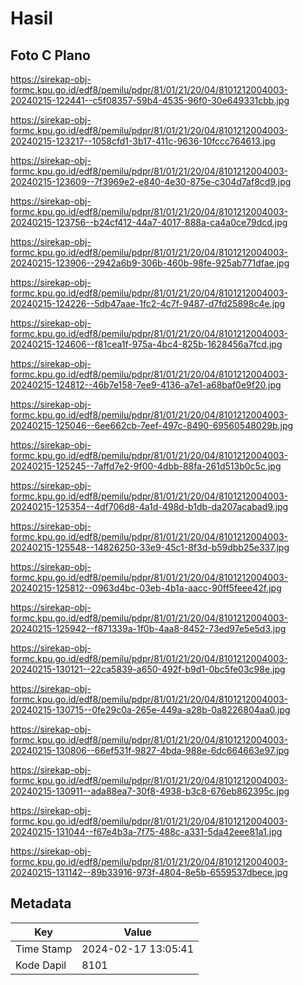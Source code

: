 # Hasil

## Foto C Plano

https://sirekap-obj-formc.kpu.go.id/edf8/pemilu/pdpr/81/01/21/20/04/8101212004003-20240215-122441--c5f08357-59b4-4535-96f0-30e649331cbb.jpg

https://sirekap-obj-formc.kpu.go.id/edf8/pemilu/pdpr/81/01/21/20/04/8101212004003-20240215-123217--1058cfd1-3b17-411c-9636-10fccc764613.jpg

https://sirekap-obj-formc.kpu.go.id/edf8/pemilu/pdpr/81/01/21/20/04/8101212004003-20240215-123609--7f3969e2-e840-4e30-875e-c304d7af8cd9.jpg

https://sirekap-obj-formc.kpu.go.id/edf8/pemilu/pdpr/81/01/21/20/04/8101212004003-20240215-123756--b24cf412-44a7-4017-888a-ca4a0ce79dcd.jpg

https://sirekap-obj-formc.kpu.go.id/edf8/pemilu/pdpr/81/01/21/20/04/8101212004003-20240215-123906--2942a6b9-306b-460b-98fe-925ab771dfae.jpg

https://sirekap-obj-formc.kpu.go.id/edf8/pemilu/pdpr/81/01/21/20/04/8101212004003-20240215-124226--5db47aae-1fc2-4c7f-9487-d7fd25898c4e.jpg

https://sirekap-obj-formc.kpu.go.id/edf8/pemilu/pdpr/81/01/21/20/04/8101212004003-20240215-124606--f81cea1f-975a-4bc4-825b-1628456a7fcd.jpg

https://sirekap-obj-formc.kpu.go.id/edf8/pemilu/pdpr/81/01/21/20/04/8101212004003-20240215-124812--46b7e158-7ee9-4136-a7e1-a68baf0e9f20.jpg

https://sirekap-obj-formc.kpu.go.id/edf8/pemilu/pdpr/81/01/21/20/04/8101212004003-20240215-125046--6ee662cb-7eef-497c-8490-69560548029b.jpg

https://sirekap-obj-formc.kpu.go.id/edf8/pemilu/pdpr/81/01/21/20/04/8101212004003-20240215-125245--7affd7e2-9f00-4dbb-88fa-261d513b0c5c.jpg

https://sirekap-obj-formc.kpu.go.id/edf8/pemilu/pdpr/81/01/21/20/04/8101212004003-20240215-125354--4df706d8-4a1d-498d-b1db-da207acabad9.jpg

https://sirekap-obj-formc.kpu.go.id/edf8/pemilu/pdpr/81/01/21/20/04/8101212004003-20240215-125548--14826250-33e9-45c1-8f3d-b59dbb25e337.jpg

https://sirekap-obj-formc.kpu.go.id/edf8/pemilu/pdpr/81/01/21/20/04/8101212004003-20240215-125812--0963d4bc-03eb-4b1a-aacc-90ff5feee42f.jpg

https://sirekap-obj-formc.kpu.go.id/edf8/pemilu/pdpr/81/01/21/20/04/8101212004003-20240215-125942--f871339a-1f0b-4aa8-8452-73ed97e5e5d3.jpg

https://sirekap-obj-formc.kpu.go.id/edf8/pemilu/pdpr/81/01/21/20/04/8101212004003-20240215-130121--22ca5839-a650-492f-b9d1-0bc5fe03c98e.jpg

https://sirekap-obj-formc.kpu.go.id/edf8/pemilu/pdpr/81/01/21/20/04/8101212004003-20240215-130715--0fe29c0a-265e-449a-a28b-0a8226804aa0.jpg

https://sirekap-obj-formc.kpu.go.id/edf8/pemilu/pdpr/81/01/21/20/04/8101212004003-20240215-130806--66ef531f-9827-4bda-988e-6dc664663e97.jpg

https://sirekap-obj-formc.kpu.go.id/edf8/pemilu/pdpr/81/01/21/20/04/8101212004003-20240215-130911--ada88ea7-30f8-4938-b3c8-676eb862395c.jpg

https://sirekap-obj-formc.kpu.go.id/edf8/pemilu/pdpr/81/01/21/20/04/8101212004003-20240215-131044--f67e4b3a-7f75-488c-a331-5da42eee81a1.jpg

https://sirekap-obj-formc.kpu.go.id/edf8/pemilu/pdpr/81/01/21/20/04/8101212004003-20240215-131142--89b33916-973f-4804-8e5b-6559537dbece.jpg


## Metadata

| Key        | Value               |
| ---------- | ------------------- |
| Time Stamp | 2024-02-17 13:05:41 |
| Kode Dapil | 8101                |



